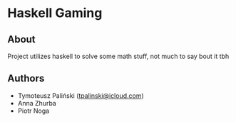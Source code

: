 # Haskell Gaming

## About
Project utilizes haskell to solve some math stuff, not much to say bout it tbh

## Authors
* Tymoteusz Paliński (tpalinski@icloud.com)
* Anna Zhurba
* Piotr Noga
